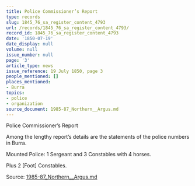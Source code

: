 ```yaml
---
title: Police Commissioner’s Report
type: records
slug: 1845_76_sa_register_content_4793
url: /records/1845_76_sa_register_content_4793/
record_id: 1845_76_sa_register_content_4793
date: '1850-07-19'
date_display: null
volume: null
issue_number: null
page: '3'
article_type: news
issue_reference: 19 July 1850, page 3
people_mentioned: []
places_mentioned:
- Burra
topics:
- police
- organization
source_document: 1985-87_Northern__Argus.md
---
```


Police Commissioner’s Report

Among the lengthy report’s details are the statements of the police numbers in Burra.

Mounted Police: 1 Sergeant and 3 Constables with 4 horses.

Plus 2 [Foot] Constables.

Source: [1985-87_Northern__Argus.md](/downloads/markdown/1985-87_Northern__Argus.md)

